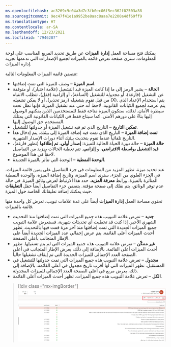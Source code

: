 ```yaml
---
ms.openlocfilehash: ac3269c9c04a3d7c3fb0ec06f5ec362f02503a38
ms.sourcegitcommit: 9ec47f41e1a9952be8aac8aaa7e2200a4df69ff9
ms.translationtype: HT
ms.contentlocale: ar-SA
ms.lasthandoff: 12/23/2021
ms.locfileid: "7946207"
---
```

يمكنك فتح مساحة العمل **إدارة الميزات** عن طريق تحديد المربع المناسب على لوحة المعلومات. سترى صفحة تعرض قائمة بالميزات لجميع الإصدارات التي تدعمها تجربة إدارة الميزات. 

تتضمن قائمة الميزات المعلومات التالية:

- **اسم الميزة** – وصف للميزة التي تمت إضافتها.
- **الحالة** – يشير الرمز إلى ما إذا كانت الميزة قيد التشغيل (علامة اختيار)، أو متوقفة عن التشغيل (فارغة)، أو مجدولة للتشغيل (الساعة)، أو إلزامية (قفل)، تتطلب الانتباه من قبل تقوم بتشغيله (رمز تحذير)، أو لا يمكن تشغيله (X). يتم استخدام الإعداد الذي يتم عرضه لجميع الكيانات القانونية. لاحظ أنه حتى عند تشغيل الميزة، فإنها تظل تحت سيطرة الأمان. لذلك، ستكون الميزة متاحة فقط للمستخدمين الذين يمكنهم الوصول إليها بناءً على دورهم الأمني. كما سيتاح فقط في الكيانات القانونية التي يمتلك المستخدم حق الوصول إليها.
- **تمكين التاريخ** – التاريخ الذي تم فيه تشغيل الميزة أو جدولتها للتشغيل.
- **تمت إضافة الميزة** – التاريخ الذي تمت فيه إضافة الميزة إلى بيئتك. يتم إدخال هذا التاريخ تلقائياً عندما تقوم بتحديث بيئتك أثناء دورات الإصدار الشهرية.
- **حالة الميزة** – حالة دورة الحياة الحالية للميزة: **إصدار أولي**، **تم إطلاقها** (تظهر فارغة)، **قيد التشغيل بواسطة الافتراضي**، و **إلزامي**. تتم تغطية الحالات بمزيد من التفاصيل لاحقاً في هذا الموضوع. 
- **الوحدة النمطية** – الوحدة التي تتأثر بالميزة الجديدة.

عند تحديد ميزة، تظهر المزيد من المعلومات في جزء التفاصيل على يمين قائمة الميزات. في الجزء العلوي من الجزء، سترى اسم الميزة، وتاريخ إضافة الميزة، والوحدة النمطية المتأثرة بالميزة، ورابط **معرفة المزيد**. حدد هذا الارتباط لعرض وثائق الميزة. في حالة عدم توفر الوثائق، يتم نقلك إلى صفحة مؤقتة. يتضمن جزء التفاصيل أيضاً حقل **التعليقات** حيث يمكنك إضافة تعليقاتك الخاصة حول الميزة.

تحتوي مساحة العمل **إدارة الميزات** أيضاً على عدة علامات تبويب، تعرض كل واحدة منها قائمة بالميزات.

- **جديد** – تعرض علامة التبويب هذه جميع الميزات التي تمت إضافتها منذ التحديث الشهري الأخير. إذا كنت قد تخطيت أي تحديثات شهرية، فستعرض علامة التبويب جميع الميزات الجديدة التي تمت إضافتها منذ آخر مرة قمت فيها بالتحديث. تظهر أحدث الميزات أعلى القائمة. يتم عرض إجمالي عدد الميزات الجديدة أيضاً على الإطار المتجانب بأعلى الصفحة.
- **غير ممكّن** – تعرض علامة التبويب هذه جميع الميزات التي لم يتم تشغيلها. تظهر أحدث الميزات أعلى القائمة. بالإضافة إلى ذلك، يعرض الإطار المتجانب في أعلى الصفحة العدد الإجمالي للميزات الجديدة التي تم إيقاف تشغيلها حالياً.
- **مجدول** – تعرض علامة التبويب هذه جميع الميزات التي تمت جدولتها للتشغيل في المستقبل. تظهر الميزات التي لها أقرب تاريخ مجدول في أعلى القائمة. بالإضافة إلى ذلك، يعرض مربع في أعلى الصفحة العدد الإجمالي للميزات المجدولة.
- **الكل** – تعرض علامة التبويب هذه جميع الميزات. تظهر أحدث الميزات أعلى القائمة.

> [!div class="mx-imgBorder"]
> [![لقطة شاشة لعلامات تبويب الميزات في مساحة عمل إدارة الميزات.](../media/feature-tabs-ss.png)](../media/feature-tabs-ss.png#lightbox)
